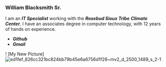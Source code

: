 ### William Blacksmith Sr.
 I am an ***IT Specialist*** working with the ***Rosebud Sioux Tribe*** ***Climate Center***. I have an associates degree in computer technology, with 12 years of hands on experience.


 * ***Github***
 * ***Gmail***

! [My New Picture] 
![ed1fef_826cc321bc824bb79b45e6a6756d1f26~mv2_d_2500_1489_s_2-1](https://github.com/WilliamBlacksmith/WilliamBlacksmith.github.io/assets/166405777/4153a500-925e-405b-84ad-7e1765c9a092)

